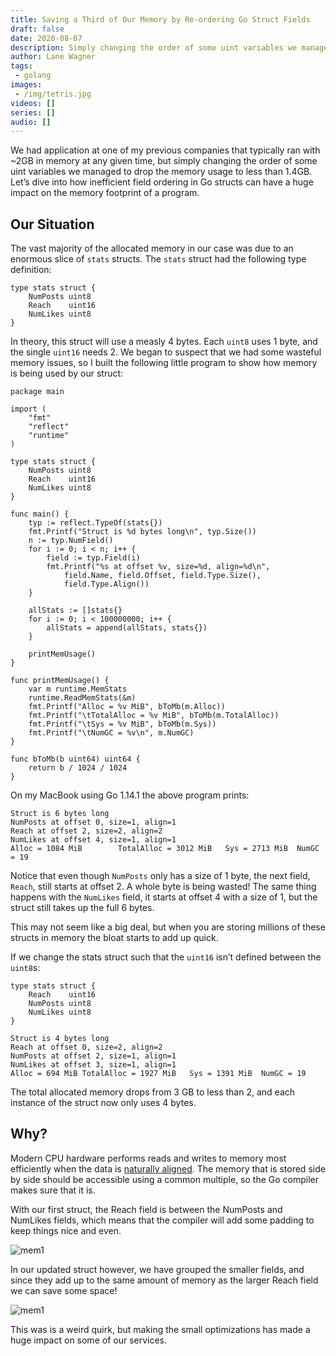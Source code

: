 ```yaml
---
title: Saving a Third of Our Memory by Re-ordering Go Struct Fields
draft: false
date: 2020-08-07
description: Simply changing the order of some uint variables we managed to drop our memory usage significantly
author: Lane Wagner
tags:
 - golang
images:
 - /img/tetris.jpg
videos: []
series: []
audio: []
---
```


We had application at one of my previous companies that typically ran with ~2GB in memory at any given time, but simply changing the order of some uint variables we managed to drop the memory usage to less than 1.4GB. Let’s dive into how inefficient field ordering in Go structs can have a huge impact on the memory footprint of a program.

## Our Situation

The vast majority of the allocated memory in our case was due to an enormous slice of `stats` structs. The `stats` struct had the following type definition:

```golang
type stats struct {
	NumPosts uint8
	Reach    uint16
	NumLikes uint8
}
```

In theory, this struct will use a measly 4 bytes. Each `uint8` uses 1 byte, and the single `uint16` needs 2. We began to suspect that we had some wasteful memory issues, so I built the following little program to show how memory is being used by our struct:

```golang
package main

import (
	"fmt"
	"reflect"
	"runtime"
)

type stats struct {
	NumPosts uint8
	Reach    uint16
	NumLikes uint8
}

func main() {
	typ := reflect.TypeOf(stats{})
	fmt.Printf("Struct is %d bytes long\n", typ.Size())
	n := typ.NumField()
	for i := 0; i < n; i++ {
		field := typ.Field(i)
		fmt.Printf("%s at offset %v, size=%d, align=%d\n",
			field.Name, field.Offset, field.Type.Size(),
			field.Type.Align())
	}

	allStats := []stats{}
	for i := 0; i < 100000000; i++ {
		allStats = append(allStats, stats{})
	}

	printMemUsage()
}

func printMemUsage() {
	var m runtime.MemStats
	runtime.ReadMemStats(&m)
	fmt.Printf("Alloc = %v MiB", bToMb(m.Alloc))
	fmt.Printf("\tTotalAlloc = %v MiB", bToMb(m.TotalAlloc))
	fmt.Printf("\tSys = %v MiB", bToMb(m.Sys))
	fmt.Printf("\tNumGC = %v\n", m.NumGC)
}

func bToMb(b uint64) uint64 {
	return b / 1024 / 1024
}
```

On my MacBook using Go 1.14.1 the above program prints:

```
Struct is 6 bytes long
NumPosts at offset 0, size=1, align=1
Reach at offset 2, size=2, align=2
NumLikes at offset 4, size=1, align=1
Alloc = 1084 MiB        TotalAlloc = 3012 MiB   Sys = 2713 MiB  NumGC = 19
```

Notice that even though `NumPosts` only has a size of 1 byte, the next field, `Reach`, still starts at offset 2. A whole byte is being wasted! The same thing happens with the `NumLikes` field, it starts at offset 4 with a size of 1, but the struct still takes up the full 6 bytes.

This may not seem like a big deal, but when you are storing millions of these structs in memory the bloat starts to add up quick.

If we change the stats struct such that the `uint16` isn’t defined between the `uint8`s:

```golang
type stats struct {
	Reach    uint16
	NumPosts uint8
	NumLikes uint8
}
```

```
Struct is 4 bytes long
Reach at offset 0, size=2, align=2
NumPosts at offset 2, size=1, align=1
NumLikes at offset 3, size=1, align=1
Alloc = 694 MiB TotalAlloc = 1927 MiB   Sys = 1391 MiB  NumGC = 19
```

The total allocated memory drops from 3 GB to less than 2, and each instance of the struct now only uses 4 bytes.

## Why?

Modern CPU hardware performs reads and writes to memory most efficiently when the data is [naturally aligned](https://en.wikipedia.org/wiki/Data_structure_alignment). The memory that is stored side by side should be accessible using a common multiple, so the Go compiler makes sure that it is.

With our first struct, the Reach field is between the NumPosts and NumLikes fields, which means that the compiler will add some padding to keep things nice and even.

![mem1](/img/memory-usage-go.png)

In our updated struct however, we have grouped the smaller fields, and since they add up to the same amount of memory as the larger Reach field we can save some space!

![mem1](/img/memory-usage-go-2.png)

This was is a weird quirk, but making the small optimizations has made a huge impact on some of our services.
